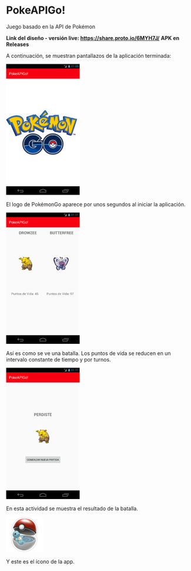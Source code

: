 # PokeAPIGo!
Juego basado en la API de Pokémon

**Link del diseño - versión live: https://share.proto.io/6MYH7J/**
**APK en Releases**

A continuación, se muestran pantallazos de la aplicación terminada: 

<img src="s1.png" width="200">

El logo de PokémonGo aparece por unos segundos al iniciar la aplicación. 

<img src="s2.png" width="200">

Así es como se ve una batalla. Los puntos de vida se reducen en un intervalo constante de tiempo y por turnos. 

<img src="s3.png" width="200">

En esta actividad se muestra el resultado de la batalla. 

<img src="li.png" width="100">

Y este es el ícono de la app.
